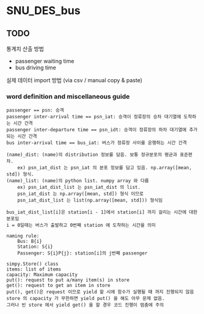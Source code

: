 # SNU_DES_bus

## TODO
통계치 산출 방법 <br/>
* passenger waiting time
* bus driving time <br/>

실제 데이터 import 방법 (via csv / manual copy & paste) <br/>


### word definition and miscellaneous guide

```
passenger == psn: 승객
passenger inter-arrival time == psn_iat: 승객이 정류장의 승차 대기열에 도착하는 시간 간격
passenger inter-departure time == psn_idt: 승객이 정류장의 하차 대기열에 추가되는 시간 간격
bus inter-arrival time == bus_iat: 버스가 정류장 사이를 운행하는 시간 간격

(name)_dist: (name)의 distribution 정보를 담음. 보통 정규분포의 평균과 표준편차.
    ex) psn_iat_dist 는 psn_iat 의 분포 정보를 담고 있음. np.array([mean, std]) 형식.
(name)_list: (name)의 python list. numpy array 와 다름
    ex) psn_iat_dist_list 는 psn_iat_dist 의 list.
    psn_iat_dist 는 np.array([mean, std]) 형식 이므로
    psn_iat_dist_list 는 list(np.array([mean, std])) 형식임

bus_iat_dist_list[i]은 station[i - 1]에서 station[i] 까지 걸리는 시간에 대한 분포임
i = 0일때는 버스가 출발하고 0번째 station 에 도착하는 시간을 의미

naming rule:
    Bus: B{i}
    Station: S{i}
    Passenger: S{i}P{j}: station[i]의 j번째 passenger

simpy.Store() class
items: list of items
capacity: Maximum capacity
put(): request to put a/many item(s) in store
get(): request to get an item in store
put(), get()은 request 이므로 yield 할 시에 함수가 실행될 때 까지 진행되지 않음
store 의 capacity 가 무한하면 yield put() 을 해도 아무 문제 없음.
그러나 빈 store 에서 yield get() 을 할 경우 코드 진행이 멈춤에 주의
```
